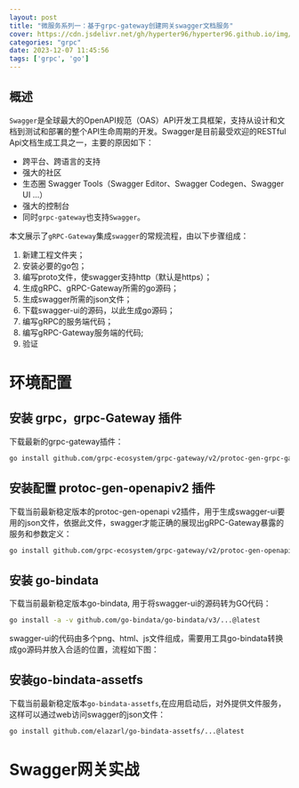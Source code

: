 ```yaml
---
layout: post
title: "微服务系列一：基于grpc-gateway创建网关swagger文档服务"
cover: https://cdn.jsdelivr.net/gh/hyperter96/hyperter96.github.io/img/cni-part7.jpg
categories: "grpc"
date: 2023-12-07 11:45:56
tags: ['grpc', 'go']
---
```


## 概述

`Swagger`是全球最大的OpenAPI规范（OAS）API开发工具框架，支持从设计和文档到测试和部署的整个API生命周期的开发。Swagger是目前最受欢迎的RESTful Api文档生成工具之一，主要的原因如下：

- 跨平台、跨语言的支持
- 强大的社区
- 生态圈 Swagger Tools（Swagger Editor、Swagger Codegen、Swagger UI ...）
- 强大的控制台
- 同时`grpc-gateway`也支持`Swagger`。

本文展示了`gRPC-Gateway`集成`swagger`的常规流程，由以下步骤组成：

1. 新建工程文件夹；
2. 安装必要的go包；
3. 编写proto文件，使swagger支持http（默认是https）；
4. 生成gRPC、gRPC-Gateway所需的go源码；
5. 生成swagger所需的json文件；
6. 下载swagger-ui的源码，以此生成go源码；
7. 编写gRPC的服务端代码；
8. 编写gRPC-Gateway服务端的代码;
9. 验证

# 环境配置

## 安装 grpc，grpc-Gateway 插件

下载最新的grpc-gateway插件：

```bash
go install github.com/grpc-ecosystem/grpc-gateway/v2/protoc-gen-grpc-gateway@latest
```

## 安装配置 protoc-gen-openapiv2 插件

下载当前最新稳定版本的protoc-gen-openapi v2插件，用于生成swagger-ui要用的json文件，依据此文件，swagger才能正确的展现出gRPC-Gateway暴露的服务和参数定义：

```bash
go install github.com/grpc-ecosystem/grpc-gateway/v2/protoc-gen-openapiv2@latest
```

## 安装 go-bindata

下载当前最新稳定版本go-bindata, 用于将swagger-ui的源码转为GO代码：

```bash
go install -a -v github.com/go-bindata/go-bindata/v3/...@latest
```

swagger-ui的代码由多个png、html、js文件组成，需要用工具go-bindata转换成go源码并放入合适的位置，流程如下图：　　

## 安装go-bindata-assetfs

下载当前最新稳定版本`go-bindata-assetfs`,在应用启动后，对外提供文件服务，这样可以通过web访问swagger的json文件：

```bash
go install github.com/elazarl/go-bindata-assetfs/...@latest
```

# Swagger网关实战

